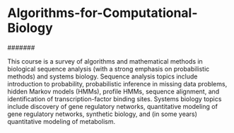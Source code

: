 # Algorithms-for-Computational-Biology

#######

This course is a survey of algorithms and mathematical methods in biological sequence analysis (with a strong emphasis on probabilistic methods) and systems biology. Sequence analysis topics include introduction to probability, probabilistic inference in missing data problems, hidden Markov models (HMMs), profile HMMs, sequence alignment, and identification of transcription-factor binding sites. Systems biology topics include discovery of gene regulatory networks, quantitative modeling of gene regulatory networks, synthetic biology, and (in some years) quantitative modeling of metabolism.
